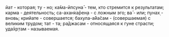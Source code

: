 йат - которая; ту - но; ка̄ма-ӣпсуна̄ - тем, кто стремится к результатам; карма - деятельность; са-ахан̇ка̄рен̣а - с ложным эго; ва̄ - или; пунах̣ - вновь; крийате - совершается; бахула-а̄йа̄сам - (совершаемая) с великим трудом; тат - та; ра̄джасам - относящаяся к гуне страсти; уда̄хр̣там - называемая.